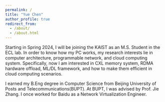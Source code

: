 ```yaml
---
permalink: /
title: "Yue Chen"
author_profile: true
redirect_from: 
  - /about/
  - /about.html
---
```


Starting in Spring 2024, I will be joining the KAIST as an M.S. Student in the ECL lab. In order to know how my PC works, my research interests lie in computer architecture, programmable network, and cloud computing system. Specifically, now I am interested in CXL memory system, RDMA hardware offload, ML/DL framework, and how to make them efficient in cloud computing scenarios.

I earned my B.Eng degree in Computer Science from Beijing University of Posts and Telecommunications(BUPT). At BUPT, I was advised by Prof. Jie Zhang. I once worked for Baidu as a Network Virtualization Engineer.